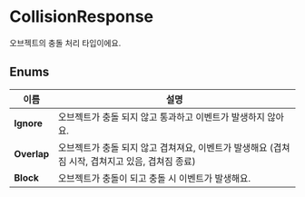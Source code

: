 # **CollisionResponse**


오브젝트의 충돌 처리 타입이에요. 
## **Enums**

 **이름** | **설명** |
 --- | --- |
**Ignore** |오브젝트가 충돌 되지 않고 통과하고 이벤트가 발생하지 않아요. |
**Overlap** |오브젝트가 충돌 되지 않고 겹쳐져요, 이벤트가 발생해요 (겹쳐짐 시작, 겹쳐지고 있음, 겹쳐짐 종료) |
**Block** |오브젝트가 충돌이 되고 충돌 시 이벤트가 발생해요. |
